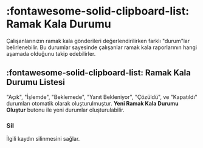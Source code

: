 # :fontawesome-solid-clipboard-list: Ramak Kala Durumu

Çalışanlarınızın ramak kala gönderileri değerlendirilirken farklı "durum"lar belirlenebilir. Bu durumlar sayesinde çalışanlar ramak kala raporlarının hangi aşamada olduğunu takip edebilirler.

## :fontawesome-solid-clipboard-list: Ramak Kala Durumu Listesi

"Açık", "İşlemde", "Beklemede", "Yanıt Bekleniyor", "Çözüldü", ve "Kapatıldı" durumları otomatik olarak oluşturulmuştur. **Yeni Ramak Kala Durumu Oluştur** butonu ile yeni durumlar oluşturulabilir.

### Sil

İlgili kaydın silinmesini sağlar.